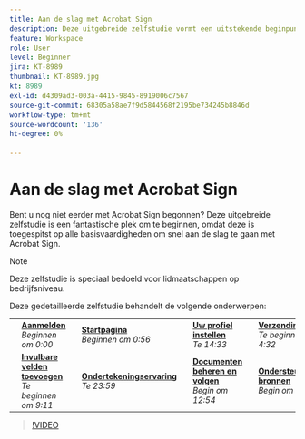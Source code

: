 ```yaml
---
title: Aan de slag met Acrobat Sign
description: Deze uitgebreide zelfstudie vormt een uitstekende beginpunt voor nieuwe afzenders in Adobe Sign
feature: Workspace
role: User
level: Beginner
jira: KT-8989
thumbnail: KT-8989.jpg
kt: 8989
exl-id: d4309ad3-003a-4415-9845-8919006c7567
source-git-commit: 68305a58ae7f9d5844568f2195be734245b8846d
workflow-type: tm+mt
source-wordcount: '136'
ht-degree: 0%

---
```


# Aan de slag met Acrobat Sign

Bent u nog niet eerder met Acrobat Sign begonnen? Deze uitgebreide zelfstudie is een fantastische plek om te beginnen, omdat deze is toegespitst op alle basisvaardigheden om snel aan de slag te gaan met Acrobat Sign.

>[!NOTE]
>
>Deze zelfstudie is speciaal bedoeld voor lidmaatschappen op bedrijfsniveau.

Deze gedetailleerde zelfstudie behandelt de volgende onderwerpen:

<table style="table-layout:auto">
<tr>
  <td>
    <a href="https://video.tv.adobe.com/v/3454389?quality=12&learn=on&hidetitle=true&captions=dut">
      <img alt="Afbeelding vooruitspoelen" src="../assets/Stepforward_18.png" />
    </a>
  </td>
  <td>
     <a href="https://video.tv.adobe.com/v/3454389?quality=12&learn=on&hidetitle=true&captions=dut"><strong>Aanmelden</strong></a>
         <br>
        <em>Beginnen om 0:00</em>
    </td>
     <td>
    <a href="https://video.tv.adobe.com/v/3454389?quality=12&learn=on&hidetitle=true&t=56&captions=dut">
      <img alt="Afbeelding vooruitspoelen" src="../assets/Stepforward_18.png" />
    </a>
  </td>
  <td>
     <a href="https://video.tv.adobe.com/v/3454389?quality=12&learn=on&hidetitle=true&t=56&captions=dut"><strong>Startpagina</strong></a>
         <br>
        <em>Beginnen om 0:56</em>
    </td>
    <td>
    <a href="https://video.tv.adobe.com/v/3454389?quality=12&learn=on&hidetitle=true&t=153&captions=dut">
      <img alt="Afbeelding vooruitspoelen" src="../assets/Stepforward_18.png" />
    </a>
  </td>
  <td>
     <a href="https://video.tv.adobe.com/v/3454389/?quality=12&learn=on&hidetitle=true&t=153&captions=dut"><strong>Uw profiel instellen</strong></a>
        <br>
        <em>Te 14:33</em>
    </td>
    <td>
    <a href="https://video.tv.adobe.com/v/3454389?quality=12&learn=on&hidetitle=true&t=272&captions=dut">
      <img alt="Afbeelding vooruitspoelen" src="../assets/Stepforward_18.png" />
    </a>
  </td>
  <td>
     <a href="https://video.tv.adobe.com/v/3454389?quality=12&learn=on&hidetitle=true&t=272&captions=dut"><strong>Verzendinstellingen</strong></a>
        <br>
        <em>Te beginnen om 4:32</em>
    </td>
  </tr>
  <tr>
    <td>
    <a href="https://video.tv.adobe.com/v/3454389?quality=12&learn=on&hidetitle=true&t=551&captions=dut">
      <img alt="Afbeelding vooruitspoelen" src="../assets/Stepforward_18.png" />
    </a>
  </td>
  <td>
     <a href="https://video.tv.adobe.com/v/3454389?quality=12&learn=on&hidetitle=true&t=551&captions=dut"><strong>Invulbare velden toevoegen</strong></a>
         <br>
        <em>Te beginnen om 9:11</em>
    </td>
    <td>
    <a href="https://video.tv.adobe.com/v/3454389?quality=12&learn=on&hidetitle=true&t=719&captions=dut">
      <img alt="Afbeelding vooruitspoelen" src="../assets/Stepforward_18.png" />
    </a>
  </td>
  <td>
     <a href="https://video.tv.adobe.com/v/3454389?quality=12&learn=on&hidetitle=true&t=719&captions=dut"><strong>Ondertekeningservaring</strong></a>
        <br>
        <em>Te 23:59</em>
    </td>
    <td>
    <a href="https://video.tv.adobe.com/v/3454389?quality=12&learn=on&hidetitle=true&t=774&captions=dut">
      <img alt="Afbeelding vooruitspoelen" src="../assets/Stepforward_18.png" />
    </a>
  </td>
  <td>
     <a href="https://video.tv.adobe.com/v/3454389?quality=12&learn=on&hidetitle=true&t=774&captions=dut"><strong>Documenten beheren en volgen</strong></a>
        <br>
        <em>Begin om 12:54</em>
    </td>
    <td>
    <a href="https://video.tv.adobe.com/v/3454389?quality=12&learn=on&hidetitle=true&t=898&captions=dut">
      <img alt="Afbeelding vooruitspoelen" src="../assets/Stepforward_18.png" />
    </a>
  </td>
  <td>
     <a href="https://video.tv.adobe.com/v/3454389/?quality=12&learn=on&hidetitle=true&t=898&captions=dut"><strong>Ondersteuning en bronnen</strong></a>
        <br>
        <em>Begin om 14:58</em>
    </td>
  </tr>
  </table>

>[!VIDEO](https://video.tv.adobe.com/v/3454389?quality=12&learn=on&hidetitle=true&captions=dut)
